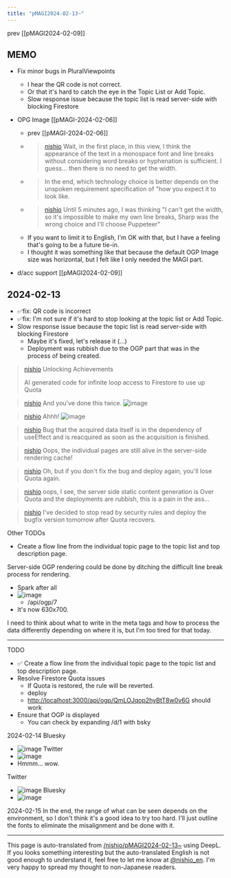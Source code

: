 ```yaml
---
title: "pMAGI2024-02-13~"
---
```


prev [[pMAGI2024-02-09]]

## MEMO
- Fix minor bugs in PluralViewpoints
    - I hear the QR code is not correct.
    - Or that it's hard to catch the eye in the Topic List or Add Topic.
    - Slow response issue because the topic list is read server-side with blocking Firestore

- OPG Image [[pMAGI-2024-02-06]]
    - prev [[pMAGI-2024-02-06]]
    - > [nishio](https://twitter.com/nishio/status/1755041467960377527) Wait, in the first place, in this view, I think the appearance of the text in a monospace font and line breaks without considering word breaks or hyphenation is sufficient. I guess... then there is no need to get the width.
    - >  In the end, which technology choice is better depends on the unspoken requirement specification of "how you expect it to look like.
    - > [nishio](https://twitter.com/nishio/status/1755041832105550102) Until 5 minutes ago, I was thinking "I can't get the width, so it's impossible to make my own line breaks, Sharp was the wrong choice and I'll choose Puppeteer"
    - If you want to limit it to English, I'm OK with that, but I have a feeling that's going to be a future tie-in.
    - I thought it was something like that because the default OGP Image size was horizontal, but I felt like I only needed the MAGI part.
- d/acc support [[pMAGI2024-02-09]]

## 2024-02-13
- ✅fix: QR code is incorrect
- ✅fix: I'm not sure if it's hard to stop looking at the topic list or Add Topic.
- Slow response issue because the topic list is read server-side with blocking Firestore
    - Maybe it's fixed, let's release it (...)
    - Deployment was rubbish due to the OGP part that was in the process of being created.

> [nishio](https://twitter.com/nishio/status/1757319133052784701) Unlocking Achievements
>
>  AI generated code for infinite loop access to Firestore to use up Quota

> [nishio](https://twitter.com/nishio/status/1757319947351687457) And you've done this twice.
>  ![image](https://pbs.twimg.com/media/GGNBLZ8a0AAC-Ld?format=jpg&name=medium#.png)

> [nishio](https://twitter.com/nishio/status/1757320952562786332) Ahhh!
>  ![image](https://pbs.twimg.com/media/GGNCDZZbQAAtrTj?format=jpg&name=medium#.png)

> [nishio](https://twitter.com/nishio/status/1757325069297328627) Bug that the acquired data itself is in the dependency of useEffect and is reacquired as soon as the acquisition is finished.

> [nishio](https://twitter.com/nishio/status/1757325545866764482) Oops, the individual pages are still alive in the server-side rendering cache!

> [nishio](https://twitter.com/nishio/status/1757326128514293945) Oh, but if you don't fix the bug and deploy again, you'll lose Quota again.

> [nishio](https://twitter.com/nishio/status/1757327200158949670) oops, I see, the server side static content generation is Over Quota and the deployments are rubbish, this is a pain in the ass...

> [nishio](https://twitter.com/nishio/status/1757327727106114031) I've decided to stop read by security rules and deploy the bugfix version tomorrow after Quota recovers.



Other TODOs
- Create a flow line from the individual topic page to the topic list and top description page.


Server-side OGP rendering could be done by ditching the difficult line break process for rendering.
- Spark after all
- ![image](https://gyazo.com/3077fb70e33ffff579b373ac5b5af830/thumb/1000)
    - /api/ogp/7
- It's now 630x700.

I need to think about what to write in the meta tags and how to process the data differently depending on where it is, but I'm too tired for that today.

---
TODO
- ✅ Create a flow line from the individual topic page to the topic list and top description page.
- Resolve Firestore Quota issues
    - If Quota is restored, the rule will be reverted.
    - deploy
    - [http://localhost:3000/api/ogp/QmLOJqop2hyBtT8w0v6G](http://localhost:3000/api/ogp/QmLOJqop2hyBtT8w0v6G) should work
- Ensure that OGP is displayed
    - You can check by expanding /d/1 with bsky

2024-02-14
Bluesky
- ![image](https://gyazo.com/d976cb4051cd4faea106dc6803d827c3/thumb/1000)
Twitter
- ![image](https://gyazo.com/c821ad75d938a3a7f28912cfb8ae142c/thumb/1000)
- Hmmm... wow.

Twitter
- ![image](https://gyazo.com/f89fde5e048682da2a7d18f635097124/thumb/1000)
Bluesky
- ![image](https://gyazo.com/3d8683b61a51917e1e27aed6db277379/thumb/1000)

2024-02-15
In the end, the range of what can be seen depends on the environment, so I don't think it's a good idea to try too hard.
I'll just outline the fonts to eliminate the misalignment and be done with it.

---
This page is auto-translated from [/nishio/pMAGI2024-02-13~](https://scrapbox.io/nishio/pMAGI2024-02-13~) using DeepL. If you looks something interesting but the auto-translated English is not good enough to understand it, feel free to let me know at [@nishio_en](https://twitter.com/nishio_en). I'm very happy to spread my thought to non-Japanese readers.